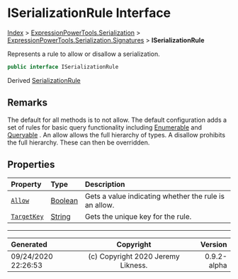 ﻿# ISerializationRule Interface

[Index](../index.md) > [ExpressionPowerTools.Serialization](ExpressionPowerTools.Serialization.a.md) > [ExpressionPowerTools.Serialization.Signatures](ExpressionPowerTools.Serialization.Signatures.n.md) > **ISerializationRule**

Represents a rule to allow or disallow a serialization.

```csharp
public interface ISerializationRule
```

Derived  [SerializationRule](ExpressionPowerTools.Serialization.Rules.SerializationRule.cs.md) 

## Remarks

The default for all methods is to not allow. The default configuration
            adds a set of rules for basic query functionality including [Enumerable](https://docs.microsoft.com/dotnet/api/system.linq.enumerable) and [Queryable](https://docs.microsoft.com/dotnet/api/system.linq.queryable) . An allow allows the
            full hierarchy of types. A disallow prohibits the full hierarchy. These
            can then be overridden.

## Properties

| Property | Type | Description |
| :-- | :-- | :-- |
| [`Allow`](ExpressionPowerTools.Serialization.Signatures.ISerializationRule.Allow.prop.md) | [Boolean](https://docs.microsoft.com/dotnet/api/system.boolean) | Gets a value indicating whether the rule is an allow. |
| [`TargetKey`](ExpressionPowerTools.Serialization.Signatures.ISerializationRule.TargetKey.prop.md) | [String](https://docs.microsoft.com/dotnet/api/system.string) | Gets the unique key for the rule. |


---

| Generated | Copyright | Version |
| :-- | :-: | --: |
| 09/24/2020 22:26:53 | (c) Copyright 2020 Jeremy Likness. | 0.9.2-alpha |
